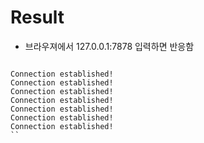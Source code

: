# Result

- 브라우져에서 127.0.0.1:7878 입력하면 반응함
 
```

Connection established!
Connection established!
Connection established!
Connection established!
Connection established!
Connection established!
Connection established!
``
